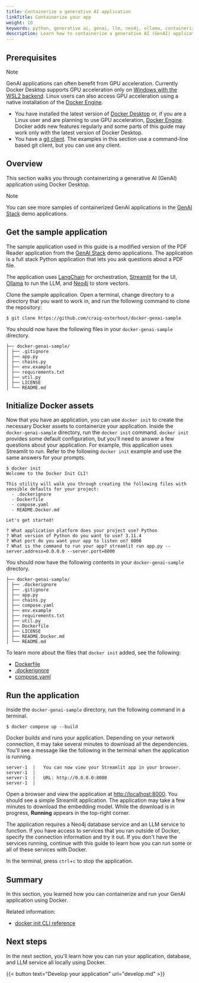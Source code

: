 ```yaml
---
title: Containerize a generative AI application
linkTitle: Containerize your app
weight: 10
keywords: python, generative ai, genai, llm, neo4j, ollama, containerize, intitialize, langchain, openai
description: Learn how to containerize a generative AI (GenAI) application.
---
```


## Prerequisites

> [!NOTE]
>
> GenAI applications can often benefit from GPU acceleration. Currently Docker Desktop supports GPU acceleration only on [Windows with the WSL2 backend](../../../manuals/desktop/gpu.md#using-nvidia-gpus-with-wsl2). Linux users can also access GPU acceleration using a native installation of the [Docker Engine](../../../manuals/engine/install/index.md).

* You have installed the latest version of [Docker Desktop](../../../comecando/obtenha-o-docker.md) or, if you are a Linux user and are planning to use GPU acceleration, [Docker Engine](../../../manuals/engine/install/index.md). Docker adds new features regularly and some parts of this guide may work only with the latest version of Docker Desktop.
* You have a [git client](https://git-scm.com/downloads). The examples in this section use a command-line based git client, but you can use any client.

## Overview

This section walks you through containerizing a generative AI (GenAI) application using Docker Desktop.

> [!NOTE]
>
> You can see more samples of containerized GenAI applications in the [GenAI Stack](https://github.com/docker/genai-stack) demo applications.

## Get the sample application

The sample application used in this guide is a modified version of the PDF Reader application from the [GenAI Stack](https://github.com/docker/genai-stack) demo applications. The application is a full stack Python application that lets you ask questions about a PDF file.

The application uses [LangChain](https://www.langchain.com/) for orchestration, [Streamlit](https://streamlit.io/) for the UI, [Ollama](https://ollama.ai/) to run the LLM, and [Neo4j](https://neo4j.com/) to store vectors.

Clone the sample application. Open a terminal, change directory to a directory that you want to work in, and run the following command to clone the repository:

```console
$ git clone https://github.com/craig-osterhout/docker-genai-sample
```

You should now have the following files in your `docker-genai-sample` directory.

```text
├── docker-genai-sample/
│ ├── .gitignore
│ ├── app.py
│ ├── chains.py
│ ├── env.example
│ ├── requirements.txt
│ ├── util.py
│ ├── LICENSE
│ └── README.md
```

## Initialize Docker assets

Now that you have an application, you can use `docker init` to create the necessary Docker assets to containerize your application. Inside the `docker-genai-sample` directory, run the `docker init` command. `docker init` provides some default configuration, but you'll need to answer a few questions about your application. For example, this application uses Streamlit to run. Refer to the following `docker init` example and use the same answers for your prompts.

```console
$ docker init
Welcome to the Docker Init CLI!

This utility will walk you through creating the following files with sensible defaults for your project:
  - .dockerignore
  - Dockerfile
  - compose.yaml
  - README.Docker.md

Let's get started!

? What application platform does your project use? Python
? What version of Python do you want to use? 3.11.4
? What port do you want your app to listen on? 8000
? What is the command to run your app? streamlit run app.py --server.address=0.0.0.0 --server.port=8000
```

You should now have the following contents in your `docker-genai-sample`
directory.

```text
├── docker-genai-sample/
│ ├── .dockerignore
│ ├── .gitignore
│ ├── app.py
│ ├── chains.py
│ ├── compose.yaml
│ ├── env.example
│ ├── requirements.txt
│ ├── util.py
│ ├── Dockerfile
│ ├── LICENSE
│ ├── README.Docker.md
│ └── README.md
```

To learn more about the files that `docker init` added, see the following:
 - [Dockerfile](../../../reference/dockerfile.md)
 - [.dockerignore](../../../reference/dockerfile.md#dockerignore-file)
 - [compose.yaml](../../../reference/compose-file/index.md)


## Run the application

Inside the `docker-genai-sample` directory, run the following command in a
terminal.

```console
$ docker compose up --build
```

Docker builds and runs your application. Depending on your network connection, it may take several minutes to download all the dependencies. You'll see a message like the following in the terminal when the application is running.

```console
server-1  |   You can now view your Streamlit app in your browser.
server-1  |
server-1  |   URL: http://0.0.0.0:8000
server-1  |
```

Open a browser and view the application at [http://localhost:8000](http://localhost:8000). You should see a simple Streamlit application. The application may take a few minutes to download the embedding model. While the download is in progress, **Running** appears in the top-right corner.

The application requires a Neo4j database service and an LLM service to
function. If you have access to services that you ran outside of Docker, specify
the connection information and try it out. If you don't have the services
running, continue with this guide to learn how you can run some or all of these
services with Docker.

In the terminal, press `ctrl`+`c` to stop the application.

## Summary

In this section, you learned how you can containerize and run your GenAI
application using Docker.

Related information:
 - [docker init CLI reference](../../../reference/cli/docker/init.md)

## Next steps

In the next section, you'll learn how you can run your application, database, and LLM service all locally using Docker.

{{< button text="Develop your application" url="develop.md" >}}
